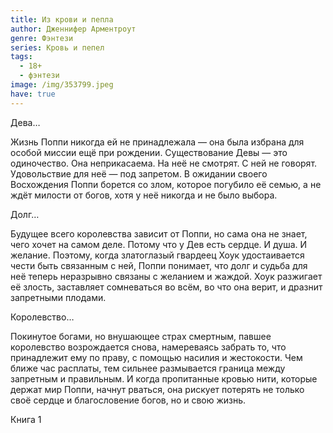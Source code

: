 ```yaml
---
title: Из крови и пепла
author: Дженнифер Арментроут
genre: Фэнтези
series: Кровь и пепел
tags:
  - 18+
  - фэнтези
image: /img/353799.jpeg
have: true
---
```

Дева…

Жизнь Поппи никогда ей не принадлежала — она была избрана для особой миссии ещё при рождении. Существование Девы — это одиночество. Она неприкасаема. На неё не смотрят. С ней не говорят. Удовольствие для неё — под запретом. В ожидании своего Восхождения Поппи борется со злом, которое погубило её семью, а не ждёт милости от богов, хотя у неё никогда и не было выбора.

Долг…

Будущее всего королевства зависит от Поппи, но сама она не знает, чего хочет на самом деле. Потому что у Дев есть сердце. И душа. И желание. Поэтому, когда златоглазый гвардеец Хоук удостаивается чести быть связанным с ней, Поппи понимает, что долг и судьба для неё теперь неразрывно связаны с желанием и жаждой. Хоук разжигает её злость, заставляет сомневаться во всём, во что она верит, и дразнит запретными плодами.

Королевство…

Покинутое богами, но внушающее страх смертным, павшее королевство возрождается снова, намереваясь забрать то, что принадлежит ему по праву, с помощью насилия и жестокости. Чем ближе час расплаты, тем сильнее размывается граница между запретным и правильным. И когда пропитанные кровью нити, которые держат мир Поппи, начнут рваться, она рискует потерять не только своё сердце и благословение богов, но и свою жизнь.

Книга 1